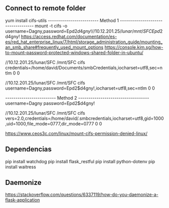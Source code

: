 
## Connect to remote folder
yum install cifs-utils
------------------------- Method 1 -----------------------------------
mount -t cifs -o username=Dagny,password=Epd2$d4gny! //10.12.201.25/lunar /mnt/SFC
Epd2$d4gny!
https://access.redhat.com/documentation/es-es/red_hat_enterprise_linux/7/html/storage_administration_guide/mounting_an_smb_share#frequently_used_mount_options
https://console.kim.sg/how-to-mount-password-protected-windows-shared-folder-in-ubuntu/

//10.12.201.25/lunar/SFC /mnt/SFC cifs credentials=/home/david/Documents/smbCredentials,iocharset=utf8,sec=ntlm 0 0

//10.12.201.25/lunar/SFC /mnt/SFC cifs username=Dagny,password=Epd2$d4gny!,iocharset=utf8,sec=ntlm 0 0

------------------------- Method 2 -----------------------------------
username=Dagny
password=Epd2$d4gny!

//10.12.201.25/lunar/SFC /mnt/SFC cifs vers=2.0,credentials=/home/david/.smbcredentials,iocharset=utf8,gid=1000,uid=1000,file_mode=0777,dir_mode=0777 0 0

https://www.ceos3c.com/linux/mount-cifs-permission-denied-linux/

## Dependencias
pip install watchdog
pip install flask_restful
pip install python-dotenv
pip install waitress

## Daemonize
https://stackoverflow.com/questions/6337119/how-do-you-daemonize-a-flask-application